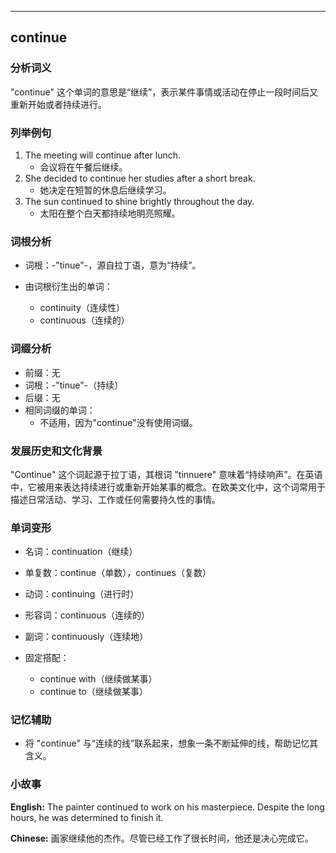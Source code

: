 
---------------
## continue
### 分析词义
"continue" 这个单词的意思是“继续”，表示某件事情或活动在停止一段时间后又重新开始或者持续进行。

### 列举例句
1. The meeting will continue after lunch.
   - 会议将在午餐后继续。
2. She decided to continue her studies after a short break.
   - 她决定在短暂的休息后继续学习。
3. The sun continued to shine brightly throughout the day.
   - 太阳在整个白天都持续地明亮照耀。

### 词根分析
- 词根：-"tinue"-，源自拉丁语，意为“持续”。

- 由词根衍生出的单词：
  - continuity（连续性）
  - continuous（连续的）

### 词缀分析
- 前缀：无
- 词根：-"tinue"-（持续）
- 后缀：无
- 相同词缀的单词：
  - 不适用，因为"continue"没有使用词缀。

### 发展历史和文化背景
"Continue" 这个词起源于拉丁语，其根词 "tinnuere" 意味着“持续响声”。在英语中，它被用来表达持续进行或重新开始某事的概念。在欧美文化中，这个词常用于描述日常活动、学习、工作或任何需要持久性的事情。

### 单词变形
- 名词：continuation（继续）
- 单复数：continue（单数），continues（复数）
- 动词：continuing（进行时）
- 形容词：continuous（连续的）
- 副词：continuously（连续地）

- 固定搭配：
  - continue with（继续做某事）
  - continue to（继续做某事）

### 记忆辅助
- 将 "continue" 与“连续的线”联系起来，想象一条不断延伸的线，帮助记忆其含义。

### 小故事
**English:**
The painter continued to work on his masterpiece. Despite the long hours, he was determined to finish it.

**Chinese:**
画家继续他的杰作。尽管已经工作了很长时间，他还是决心完成它。

